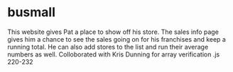 # busmall

This website gives Pat a place to show off his store. The sales info page gives him a chance to see the sales going on for his franchises and keep a running total. He can also add stores to the list and run their average numbers as well.
Colloborated with Kris Dunning for array verification .js 220-232

